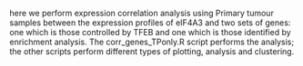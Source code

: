 here we perform expression correlation analysis using Primary tumour samples
between the expression profiles of eIF4A3 and two sets of genes: one which is
those controlled by TFEB and one which is those identified by enrichment
analysis. The corr_genes_TPonly.R script performs the analysis; the other
scripts perform different types of plotting, analysis and clustering.
